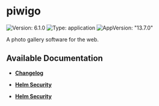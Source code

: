 # piwigo

![Version: 6.1.0](https://img.shields.io/badge/Version-6.1.0-informational?style=flat-square) ![Type: application](https://img.shields.io/badge/Type-application-informational?style=flat-square) ![AppVersion: "13.7.0"](https://img.shields.io/badge/AppVersion-"13.7.0"-informational?style=flat-square)

A photo gallery software for the web.

## Available Documentation

- [**Changelog**](CHANGELOG)

- [**Helm Security**](container-security)

- [**Helm Security**](helm-security)

